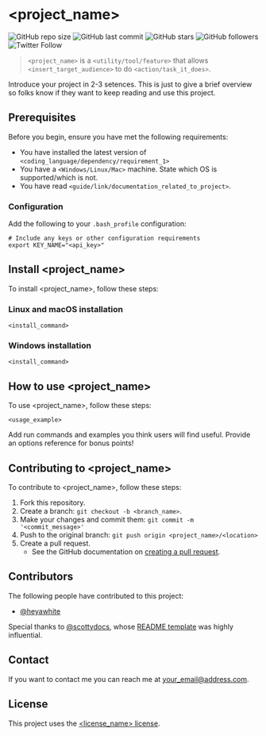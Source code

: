 # <project_name>

<!--- See https://shields.io to customize this set of shields. You might want to include dependencies, project status and licence info here --->
![GitHub repo size](https://img.shields.io/github/repo-size/heyawhite/tech-writing-tools)
![GitHub last commit](https://img.shields.io/github/last-commit/heyawhite/tech-writing-tools)
![GitHub stars](https://img.shields.io/github/stars/heyawhite/tech-writing-tools?style=social)
![GitHub followers](https://img.shields.io/github/followers/heyawhite?style=social)
![Twitter Follow](https://img.shields.io/twitter/follow/heyawhite?style=social)

> `<project_name>` is a `<utility/tool/feature>` that allows `<insert_target_audience>` to do `<action/task_it_does>`.

Introduce your project in 2-3 setences. This is just to give a brief overview so folks know if they want to keep reading and use this project.

## Prerequisites

Before you begin, ensure you have met the following requirements:

* You have installed the latest version of `<coding_language/dependency/requirement_1>`
* You have a `<Windows/Linux/Mac>` machine. State which OS is supported/which is not.
* You have read `<guide/link/documentation_related_to_project>`.

### Configuration

Add the following to your `.bash_profile` configuration:

```shell
# Include any keys or other configuration requirements 
export KEY_NAME="<api_key>"
```

## Install <project_name>

To install <project_name>, follow these steps:

### Linux and macOS installation

```
<install_command>
```

### Windows installation

```
<install_command>
```

## How to use <project_name>

To use <project_name>, follow these steps:

```
<usage_example>
```

Add run commands and examples you think users will find useful. Provide an options reference for bonus points!

## Contributing to <project_name>
<!--- If your README is long or you have some specific process or steps you want contributors to follow, consider creating a separate CONTRIBUTING.md file--->

To contribute to <project_name>, follow these steps:

1. Fork this repository.
2. Create a branch: `git checkout -b <branch_name>`.
3. Make your changes and commit them: `git commit -m '<commit_message>'`
4. Push to the original branch: `git push origin <project_name>/<location>`
5. Create a pull request.
   + See the GitHub documentation on [creating a pull request](https://help.github.com/en/github/collaborating-with-issues-and-pull-requests/creating-a-pull-request).

## Contributors

The following people have contributed to this project:

* [@heyawhite](https://github.com/heyawhite)

<!-- Call out anyone who contributed to this project indirectly, too. -->

Special thanks to [@scottydocs](https://github.com/scottydocs), whose [README template](https://github.com/scottydocs/README-template.md) was highly influential.

## Contact

If you want to contact me you can reach me at <your_email@address.com>.

## License

This project uses the [<license_name> license](https://choosealicense.com/).

